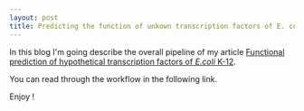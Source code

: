 ```yaml
---
layout: post
title: Predicting the function of unkown transcription factors of E. coli K-12, behind the article 
---
```


In this blog I'm going describe the overall pipeline of my article [Functional prediction of hypothetical transcription factors of *E.coli* K-12](https://www.sciencedirect.com/science/article/pii/S2001037017301083).

You can read through the workflow in the following link. 

Enjoy ! 

